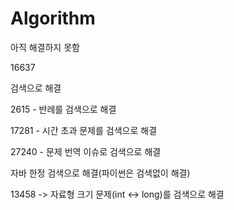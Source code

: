 # Algorithm

아직 해결하지 못함

16637



검색으로 해결

2615 - 반례를 검색으로 해결

17281 - 시간 초과 문제를 검색으로 해결

27240 - 문제 번역 이슈로 검색으로 해결



자바 한정 검색으로 해결(파이썬은 검색없이 해결)

13458 -> 자료형 크기 문제(int <-> long)를 검색으로 해결
